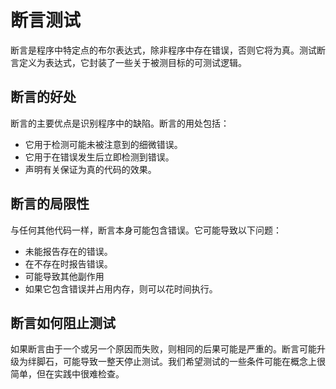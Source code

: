 # 断言测试

断言是程序中特定点的布尔表达式，除非程序中存在错误，否则它将为真。测试断言定义为表达式，它封装了一些关于被测目标的可测试逻辑。

## 断言的好处

断言的主要优点是识别程序中的缺陷。断言的用处包括：

* 它用于检测可能未被注意到的细微错误。
* 它用于在错误发生后立即检测到错误。
* 声明有关保证为真的代码的效果。

## 断言的局限性

与任何其他代码一样，断言本身可能包含错误。它可能导致以下问题：

* 未能报告存在的错误。
* 在不存在时报告错误。
* 可能导致其他副作用
* 如果它包含错误并占用内存，则可以花时间执行。

## 断言如何阻止测试

如果断言由于一个或另一个原因而失败，则相同的后果可能是严重的。断言可能升级为绊脚石，可能导致一整天停止测试。我们希望测试的一些条件可能在概念上很简单，但在实践中很难检查。
